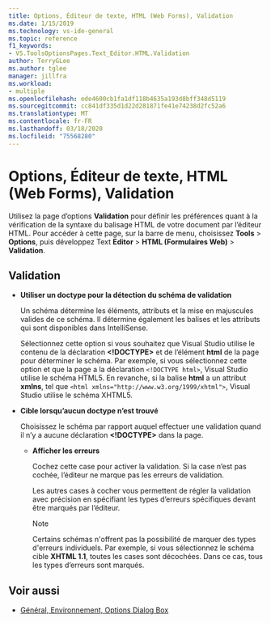 ```yaml
---
title: Options, Éditeur de texte, HTML (Web Forms), Validation
ms.date: 1/15/2019
ms.technology: vs-ide-general
ms.topic: reference
f1_keywords:
- VS.ToolsOptionsPages.Text_Editor.HTML.Validation
author: TerryGLee
ms.author: tglee
manager: jillfra
ms.workload:
- multiple
ms.openlocfilehash: ede4600cb1fa1df118b4635a193d8bff348d5119
ms.sourcegitcommit: cc841df335d1d22d281871fe41e74238d2fc52a6
ms.translationtype: MT
ms.contentlocale: fr-FR
ms.lasthandoff: 03/18/2020
ms.locfileid: "75568280"
---
```

# <a name="options-text-editor-html-web-forms-validation"></a>Options, Éditeur de texte, HTML (Web Forms), Validation

Utilisez la page d’options **Validation** pour définir les préférences quant à la vérification de la syntaxe du balisage HTML de votre document par l’éditeur HTML. Pour accéder à cette page, sur la barre de menu, choisissez **Tools** > **Options**, puis développez Text **Editor** > **HTML (Formulaires Web)** > **Validation**.

## <a name="validation"></a>Validation

- **Utiliser un doctype pour la détection du schéma de validation**

   Un schéma détermine les éléments, attributs et la mise en majuscules valides de ce schéma. Il détermine également les balises et les attributs qui sont disponibles dans IntelliSense.

   Sélectionnez cette option si vous souhaitez que Visual Studio utilise le contenu de la déclaration **<!DOCTYPE>** et de l’élément **html** de la page pour déterminer le schéma. Par exemple, si vous sélectionnez cette option et que la page a la déclaration `<!DOCTYPE html>`, Visual Studio utilise le schéma HTML5. En revanche, si la balise **html** a un attribut **xmlns**, tel que `<html xmlns="http://www.w3.org/1999/xhtml">`, Visual Studio utilise le schéma XHTML5.

- **Cible lorsqu’aucun doctype n’est trouvé**

   Choisissez le schéma par rapport auquel effectuer une validation quand il n’y a aucune déclaration **<!DOCTYPE>** dans la page.

  - **Afficher les erreurs**

     Cochez cette case pour activer la validation. Si la case n’est pas cochée, l’éditeur ne marque pas les erreurs de validation.

     Les autres cases à cocher vous permettent de régler la validation avec précision en spécifiant les types d’erreurs spécifiques devant être marqués par l’éditeur.

     > [!NOTE]
     > Certains schémas n'offrent pas la possibilité de marquer des types d'erreurs individuels. Par exemple, si vous sélectionnez le schéma cible **XHTML 1.1**, toutes les cases sont décochées. Dans ce cas, tous les types d’erreurs sont marqués.

## <a name="see-also"></a>Voir aussi

- [Général, Environnement, Options Dialog Box](../../ide/reference/general-environment-options-dialog-box.md)
